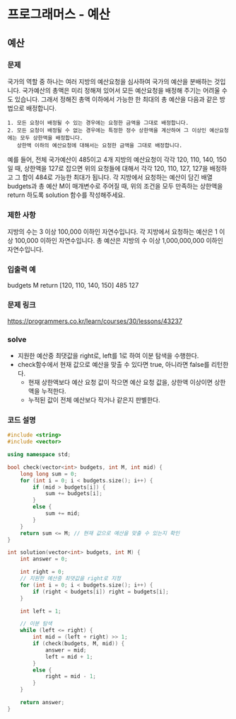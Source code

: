 # 프로그래머스 - 예산

## 예산

### 문제
국가의 역할 중 하나는 여러 지방의 예산요청을 심사하여 국가의 예산을 분배하는 것입니다. 국가예산의 총액은 미리 정해져 있어서 모든 예산요청을 배정해 주기는 어려울 수도 있습니다. 그래서 정해진 총액 이하에서 가능한 한 최대의 총 예산을 다음과 같은 방법으로 배정합니다.

```
1. 모든 요청이 배정될 수 있는 경우에는 요청한 금액을 그대로 배정합니다.
2. 모든 요청이 배정될 수 없는 경우에는 특정한 정수 상한액을 계산하여 그 이상인 예산요청에는 모두 상한액을 배정합니다.
   상한액 이하의 예산요청에 대해서는 요청한 금액을 그대로 배정합니다.
```

예를 들어, 전체 국가예산이 485이고 4개 지방의 예산요청이 각각 120, 110, 140, 150일 때, 상한액을 127로 잡으면 위의 요청들에 대해서 각각 120, 110, 127, 127을 배정하고 그 합이 484로 가능한 최대가 됩니다.
각 지방에서 요청하는 예산이 담긴 배열 budgets과 총 예산 M이 매개변수로 주어질 때, 위의 조건을 모두 만족하는 상한액을 return 하도록 solution 함수를 작성해주세요.

### 제한 사항
지방의 수는 3 이상 100,000 이하인 자연수입니다.
각 지방에서 요청하는 예산은 1 이상 100,000 이하인 자연수입니다.
총 예산은 지방의 수 이상 1,000,000,000 이하인 자연수입니다.
### 입출력 예
budgets	M	return
[120, 110, 140, 150]	485	127

### 문제 링크
<https://programmers.co.kr/learn/courses/30/lessons/43237>

### solve
- 지원한 예산중 최댓값을 right로, left를 1로 하여 이분 탐색을 수행한다.
- check함수에서 현재 값으로 예산을 맞출 수 있다면 true, 아니라면 false를 리턴한다.
	- 현재 상한액보다 예산 요청 값이 작으면 예산 요청 값을, 상한액 이상이면 상한액을 누적한다.
	- 누적된 값이 전체 예산보다 작거나 같은지 판별한다.

### 코드 설명
```C++
#include <string>
#include <vector>

using namespace std;

bool check(vector<int> budgets, int M, int mid) {
	long long sum = 0;
	for (int i = 0; i < budgets.size(); i++) {
		if (mid > budgets[i]) {
			sum += budgets[i];
		}
		else {
			sum += mid;
		}
	}
	return sum <= M; // 현재 값으로 예산을 맞출 수 있는지 확인
}

int solution(vector<int> budgets, int M) {
	int answer = 0;

	int right = 0;
	// 지원한 예산중 최댓값을 right로 지정
	for (int i = 0; i < budgets.size(); i++) {
		if (right < budgets[i]) right = budgets[i];
	}

	int left = 1;

	// 이분 탐색
	while (left <= right) {
		int mid = (left + right) >> 1;
		if (check(budgets, M, mid)) {
			answer = mid;
			left = mid + 1;
		}
		else {
			right = mid - 1;
		}
	}

	return answer;
}
```
